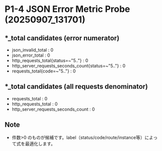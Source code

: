 # P1-4 JSON Error Metric Probe (20250907_131701)

## *_total candidates (error numerator)
- json_invalid_total                                           : 0
- json_error_total                                             : 0
- http_requests_total{status=~"5.."}                           : 0
- http_server_requests_seconds_count{status=~"5.."}            : 0
- requests_total{code=~"5.."}                                  : 0

## *_total candidates (all requests denominator)
- requests_total                                               : 0
- http_requests_total                                          : 0
- http_server_requests_seconds_count                           : 0

## Note
- 件数>0 のものが候補です。label（status/code/route/instance等）によって式を最適化します。
